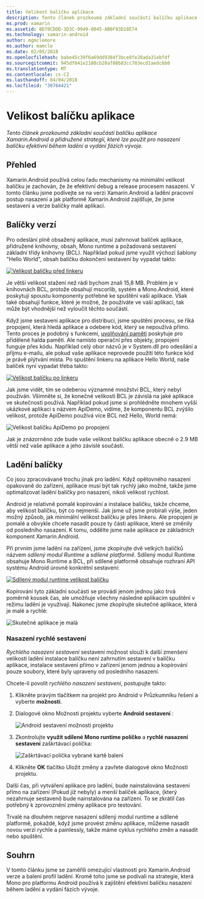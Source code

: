 ```yaml
---
title: Velikost balíčku aplikace
description: Tento článek prozkoumá základní součástí balíčku aplikace Xamarin.Android a přidružené strategií, které lze použít pro nasazení balíčku efektivní během ladění a vydání fázích vývoje.
ms.prod: xamarin
ms.assetid: 8D70CDDD-3D3C-9949-8045-AB8F93D18E74
ms.technology: xamarin-android
author: mgmclemore
ms.author: mamcle
ms.date: 02/05/2018
ms.openlocfilehash: babe45c39f6a69dd9384f3bce8fe28ada31ebfdf
ms.sourcegitcommit: 945df041e2180cb20af08b83cc703ecd1aedc6b0
ms.translationtype: MT
ms.contentlocale: cs-CZ
ms.lasthandoff: 04/04/2018
ms.locfileid: "30764421"
---
```

# <a name="application-package-size"></a>Velikost balíčku aplikace

_Tento článek prozkoumá základní součástí balíčku aplikace Xamarin.Android a přidružené strategií, které lze použít pro nasazení balíčku efektivní během ladění a vydání fázích vývoje._


## <a name="overview"></a>Přehled

Xamarin.Android používá celou řadu mechanismy na minimální velikost balíčku je zachován, že že efektivní debug a release procesem nasazení. V tomto článku jsme podívejte se na verzi Xamarin.Android a ladění pracovní postup nasazení a jak platformě Xamarin.Android zajišťuje, že jsme sestavení a verze balíčky malé aplikací.


## <a name="release-packages"></a>Balíčky verzí

Pro odeslání plně obsažený aplikace, musí zahrnovat balíček aplikace, přidružené knihovny, obsah, Mono runtime a požadovaná sestavení základní třídy knihovny (BCL). Například pokud jsme využít výchozí šablony "Hello World", obsah balíčku dokončení sestavení by vypadat takto:

[![Velikost balíčku před linkeru](app-package-size-images/hello-world-package-size-before-linker.png)](app-package-size-images/hello-world-package-size-before-linker.png#lightbox)

Je větší velikost stažení než rádi bychom znali 15,8 MB. Problém je v knihovnách BCL, protože obsahují mscorlib, systém a Mono.Android, které poskytují spoustu komponenty potřebné ke spuštění vaší aplikace. Však také obsahují funkce, které je možné, že používáte ve vaší aplikaci, tak může být vhodnější než vyloučit těchto součástí.

Když jsme sestavení aplikace pro distribuci, jsme spuštění procesu, se říká propojení, která hledá aplikace a odebere kód, který se nepoužívá přímo. Tento proces je podobný s funkcemi, [uvolňování paměti](~/android/internals/garbage-collection.md) poskytuje pro přidělené halda paměti. Ale namísto operační přes objekty, propojení funguje přes kódu. Například celý obor názvů je v System.dll pro odesílání a příjmu e-mailu, ale pokud vaše aplikace neprovede použití této funkce kód je právě plýtvání místa. Po spuštění linkeru na aplikace Hello World, naše balíček nyní vypadat třeba takto:

[![Velikost balíčku po linkeru](app-package-size-images/hello-world-package-size-after-linker.png)](app-package-size-images/hello-world-package-size-after-linker.png#lightbox)

Jak jsme vidět, tím se odeberou významné množství BCL, který nebyl používán. Všimněte si, že konečné velikosti BCL je závislá na jaké aplikace ve skutečnosti používá. Například pokud jsme si prohlédněte mnohem vyšší ukázkové aplikaci s názvem ApiDemo, vidíme, že komponentu BCL zvýšilo velikost, protože ApiDemo používá více BCL než Hello, World nemá:

![Velikost balíčku ApiDemo po propojení](app-package-size-images/api-demo-package-size-after-linker.png)

Jak je znázorněno zde bude vaše velikost balíčku aplikace obecně o 2.9 MB větší než vaše aplikace a jeho závislé součásti.


## <a name="debug-packages"></a>Ladění balíčky

Co jsou zpracovávané trochu jinak pro ladění. Když opětovného nasazení opakovaně do zařízení, aplikace musí být tak rychlý jako možné, takže jsme optimalizovat ladění balíčky pro nasazení, nikoli velikost rychlost.

Android je relativně pomalé kopírování a instalace balíčku, takže chceme, aby velikost balíčku, být co nejmenší. Jak jsme už jsme probírali výše, jeden možný způsob, jak minimální velikost balíčku je přes linkeru. Ale propojení je pomalé a obvykle chcete nasadit pouze ty části aplikace, které se změnily od posledního nasazení. K tomu, oddělte jsme naše aplikace ze základních komponent Xamarin.Android.

Při prvním jsme ladění na zařízení, jsme zkopírujte dvě velkých balíčků názvem *sdílený modul Runtime* a *sdílené platformě*. Sdílený modul Runtime obsahuje Mono Runtime a BCL, při sdílené platformě obsahuje rozhraní API systému Android úrovně konkrétní sestavení:

[![Sdílený modul runtime velikost balíčku](app-package-size-images/shared-runtime-package-size.png)](app-package-size-images/shared-runtime-package-size.png#lightbox)

Kopírování tyto základní součásti se provádí jenom jednou jako trvá poměrně kousek čas, ale umožňuje všechny následné aplikacím spuštění v režimu ladění je využívají. Nakonec jsme zkopírujte skutečné aplikace, která je malé a rychlé:

![Skutečné aplikace je malá](app-package-size-images/hello-world-debug-application-no-link.png)

### <a name="fast-assembly-deployment"></a>Nasazení rychlé sestavení

*Rychlého nasazení sestavení* sestavení možnost slouží k další zmenšení velikosti ladění instalace balíčku není zahrnutím sestavení v balíčku aplikace, instalace sestavení přímo v zařízení jenom jednou a kopírování pouze soubory, které byly upraveny od posledního nasazení.

Chcete-li povolit *rychlého nasazení sestavení*, postupujte takto:

1.  Klikněte pravým tlačítkem na projekt pro Android v Průzkumníku řešení a vyberte **možnosti**.

2.  Dialogové okno Možnosti projektu vyberte **Android sestavení** :  

    ![Android sestavení možnosti projektu](app-package-size-images/fastdev0.png)

3.  Zkontrolujte **využít sdílené Mono runtime políčko** a **rychlé nasazení sestavení** zaškrtávací políčka:  

    ![Zaškrtávací políčka vybrané kartě balení](app-package-size-images/fastdev.png)

4.  Klikněte **OK** tlačítko Uložit změny a zavřete dialogové okno Možnosti projektu.


Další čas, při vytváření aplikace pro ladění, bude nainstalována sestavení přímo na zařízení (Pokud již nebyly) a menší balíček aplikace, (který nezahrnuje sestavení) bude nainstalována na zařízení. To se zkrátil čas potřebný k zprovoznění změny aplikace pro testování.

Trvalé na dlouhém nejprve nasazení sdílený modul runtime a sdílené platformě, pokaždé, když jsme provést změnu aplikace, můžeme nasadit novou verzi rychle a painlessly, takže máme cyklus rychlého změn a nasadit nebo spuštění.


## <a name="summary"></a>Souhrn

V tomto článku jsme se zaměřili omezující vlastnosti pro Xamarin.Android verze a balení profil ladění. Kromě toho jsme se podívali na strategie, která Mono pro platformu Android používá k zajištění efektivní balíčku nasazení během ladění a vydání fázích vývoje.
